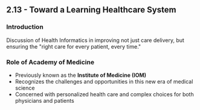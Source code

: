 ## 2.13 - Toward a Learning Healthcare System

### Introduction
Discussion of Health Informatics in improving not just care delivery, but ensuring the "right care for every patient, every time."

### Role of Academy of Medicine
- Previously known as the **Institute of Medicine (IOM)**
- Recognizes the challenges and opportunities in this new era of medical science
- Concerned with personalized health care and complex choices for both physicians and patients

